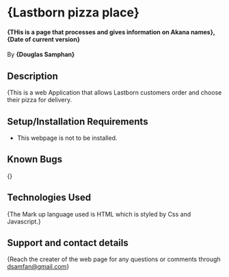 # {Lastborn pizza place}
#### {THis is a page that processes and gives information on Akana names}, {Date of current version}
 By **{Douglas Samphan}**
## Description
{This is a web Application that allows Lastborn customers order and choose their pizza for delivery.
## Setup/Installation Requirements
* This webpage is not to be installed.
## Known Bugs
{}
## Technologies Used
{The Mark up language used is HTML which is styled by Css and Javascript.}
## Support and contact details
{Reach the creater of the web page for any questions or comments through dsamfan@gmail.com}